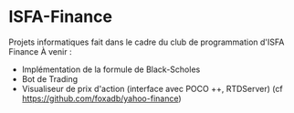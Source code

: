 # ISFA-Finance
Projets informatiques fait dans le cadre du club de programmation d'ISFA Finance
À venir :
- Implémentation de la formule de Black-Scholes
- Bot de Trading
- Visualiseur de prix d'action (interface avec POCO ++, RTDServer)
(cf https://github.com/foxadb/yahoo-finance)
